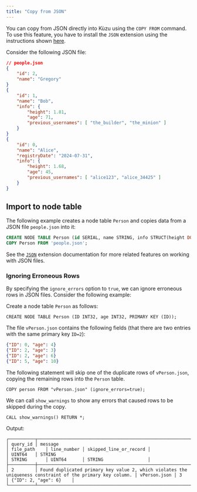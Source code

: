```yaml
---
title: "Copy from JSON"
---
```


You can copy from JSON directly into Kùzu using the `COPY FROM` command. To use this feature,
you have to install the `JSON` extension using the instructions shown [here](/extensions/json).

Consider the following JSON file:

```json
// people.json
{
    "id": 2,
    "name": "Gregory"
}
{
    "id": 1,
    "name": "Bob",
    "info": {
        "height": 1.81,
        "age": 71,
        "previous_usernames": [ "the_builder", "the_minion" ]
    }
}
{
    "id": 0,
    "name": "Alice",
    "registryDate": "2024-07-31",
    "info": {
        "height": 1.68,
        "age": 45,
        "previous_usernames": [ "alice123", "alice_34425" ]
    }
}
```

## Import to node table

The following example creates a node table `Person` and copies data from a JSON file `people.json` into it:

```sql
CREATE NODE TABLE Person (id SERIAL, name STRING, info STRUCT(height DOUBLE, age INT64, registry_date DATE, previous_usernames STRING[]), PRIMARY KEY(id));
COPY Person FROM 'people.json';
```

See the [`JSON`](/extensions/json) extension documentation for more related features on working with JSON files.

### Ignoring Erroneous Rows

By specifying the `ignore_errors` option to `true`, we can ignore erroneous rows in JSON files. Consider the following example:

Create a node table `Person` as follows:

```cypher
CREATE NODE TABLE Person (ID INT32, age INT32, PRIMARY KEY (ID));
```

The file `vPerson.json` contains the following fields (that there are two entries with the same primary key `ID=2`):
```json
{"ID": 0, "age": 4}
{"ID": 2, "age": 3}
{"ID": 2, "age": 6}
{"ID": 5, "age": 10}
```

The following statement will skip one of the duplicate rows of `vPerson.json`, copying the remaining rows into the `Person` table.

```cypher
COPY person FROM "vPerson.json" (ignore_errors=true);
```

We can call `show_warnings` to show any errors that caused rows to be skipped during the copy.

```cypher
CALL show_warnings() RETURN *;
```

Output:
```
┌──────────┬───────────────────────────────────────────────────────────────────────────────────────────────────────────┬──────────────┬─────────────┬────────────────────────┐
│ query_id │ message                                                                                                   │ file_path    │ line_number │ skipped_line_or_record │
│ UINT64   │ STRING                                                                                                    │ STRING       │ UINT64      │ STRING                 │
├──────────┼───────────────────────────────────────────────────────────────────────────────────────────────────────────┼──────────────┼─────────────┼────────────────────────┤
│ 2        │ Found duplicated primary key value 2, which violates the uniqueness constraint of the primary key column. │ vPerson.json │ 3           │ {"ID": 2, "age": 6}    │
└──────────┴───────────────────────────────────────────────────────────────────────────────────────────────────────────┴──────────────┴─────────────┴────────────────────────┘
```
